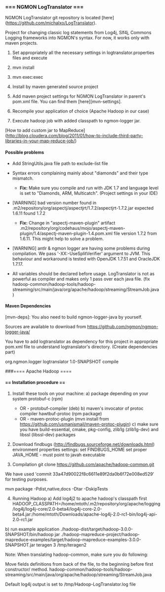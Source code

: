 ### === NGMON LogTranslator ===

NGMON LogTranslator git repository is located [here] (https://github.com/michalxo/LogTranslator).

Project for changing classic log statements from Log4j, Slf4j, Commons Logging frameworks into NGMON's syntax.
For now, it works only with maven projects.

1) Set appropriately all the necessary settings in logtranslator.properties files and execute

2) mvn install

3) mvn exec:exec

4) Install by maven generated source project

5) Add maven project settings for NGMON LogTranslator in parent's pom.xml file. You can find them [here][mvn-settings].

6) Recompile your application of choice (Apache Hadoop in our case)

7) Execute hadoop job with added classpath to ngmon-logger jar.

[How to add custom jar to MapReduce] (http://blog.cloudera.com/blog/2011/01/how-to-include-third-party-libraries-in-your-map-reduce-job/)

#### Possible problems
 * Add StringUtils.java file path to exclude-list file
 * Syntax errors complaining mainly about "diamonds" and their type mismatch.
    * **Fix:** Make sure you compile and run with JDK 1.7 and language level is set to "Diamonds, ARM, Multicatch". (Project settings in your IDE)

 * [WARNING] bad version number found in .m2/repository/org/aspectj/aspectjrt/1.7.2/aspectjrt-1.7.2.jar expected 1.6.11 found 1.7.2
    * **Fix:** Change in "aspectj-maven-plugin" artifact .m2/repository/org/codehaus/mojo/aspectj-maven-plugin/1.4/aspectj-maven-plugin-1.4.pom.xml file version
      <aspectjVersion>1.7.2</aspectjVersion> from 1.6.11. This might help to solve a problem.

 * [WARNING] antlr & ngmon logger are having some problems during compilation. We pass '-XX:-UseSplitVerifier' argument to JVM.
    This behaviour and workaround is tested with OpenJDK 1.7.51 and OracleJDK 1.7.17.

 * All variables should be declared before usage. LogTranslator is not as powerful as compiler and makes only 1 pass over each java file.
   (fix hadoop-common/hadoop-tools/hadoop-streaming/src/main/java/org/apache/hadoop/streaming/StreamJob.java )
#### Maven Dependencies
[mvn-deps]:
 You also need to build ngmon-logger-java by yourself.

 Sources are available to download from https://github.com/ngmon/ngmon-logger-java/

 You have to add logtranslator as dependency for this project in appropriate pom.xml file to understand logtranslator's directory. (Create dependencies part)

  <dependencies>
    <dependency>
       <groupId>org.ngmon.logger</groupId>
       <artifactId>logtranslator</artifactId>
       <version>1.0-SNAPSHOT</version>
       <scope>compile</scope>
    </dependency>
  </dependencies>


###==== Apache Hadoop ====
#### == Installation procedure ==
1) Install these tools on your machine:
 a) package depending on your system
 	protobuf-c  (rpm)
  	- OR - 
  	protobuf-compiler (deb)
 b) maven's invocator of protoc compiler
	hawtbuf-protoc (rpm package) 
	- OR -
	maven-protoc-plugin (mvn install from https://github.com/usmanismail/maven-protoc-plugin)
 c) make sure you have build-essential, cmake, pkg-config, zlib1g (zlib1g-dev) and libssl (libssl-dev) packages  

2) Download findbugs  (http://findbugs.sourceforge.net/downloads.html)
environment properties settings:
set FINDBUGS_HOME
set proper JAVA_HOME - must point to javah executable

3) Compilation
git clone https://github.com/apache/hadoop-common.git

We have used 'commit 33a47d90022f8c6611e89f2da0b6f72e008ed529' for testing purposes.

mvn package -Pdist,native,docs -Dtar -DskipTests

4) Running Hadoop 
 a) Add log4j2 to apache hadoop's classpath first 	
 	HADOOP_CLASSPATH=/home/mtoth/.m2/repository/org/apache/logging/log4j/log4j-core/2.0-beta4/log4j-core-2.0-beta4.jar:/home/mtoth/Downloads/apache-log4j-2.0-rc1-bin/log4j-api-2.0-rc1.jar

 b) run example application
./hadoop-dist/target/hadoop-3.0.0-SNAPSHOT/bin/hadoop jar ./hadoop-mapreduce-project/hadoop-mapreduce-examples/target/hadoop-mapreduce-examples-3.0.0-SNAPSHOT.jar teragen 3 /tmp/teragen2


Note: When translating hadoop-common, make sure you do following:

Move fields definitions from back of the file, to the beginning before first constructor/ method.
hadoop-common/hadoop-tools/hadoop-streaming/src/main/java/org/apache/hadoop/streaming/StreamJob.java

Default log4j output is set to /tmp/Hadoop-LogTranslator.log file